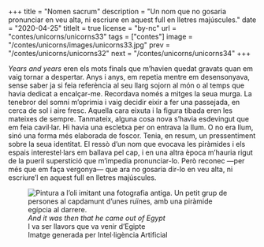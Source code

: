 +++
title = "Nomen sacrum"
description = "Un nom que no gosaria pronunciar en veu alta, ni escriure en aquest full en lletres majúscules."
date = "2020-04-25"
titleIt = true
license = "by-nc"
url = "contes/unicorns/unicorns33"
tags = ["contes"]
image = "/contes/unicorns/images/unicorns33.jpg"
prev = "/contes/unicorns/unicorns32"
next = "/contes/unicorns/unicorns34"
+++

*Years and years* eren els mots finals que m’havien quedat gravats quan em vaig tornar a despertar.
Anys i anys, em repetia mentre em desensonyava, sense saber ja si feia referència al seu llarg sojorn al món o al temps que havia dedicat a encalçar-me.
Recordava només a mitges la seua murga.
La tenebror del somni m’oprimia i vaig decidir eixir a fer una passejada, en cerca de sol i aire fresc.
Aquella cara eixuta i la figura tibada eren les mateixes de sempre.
Tanmateix, alguna cosa nova s’havia esdevingut que em feia cavil·lar.
Hi havia una escletxa per on entrava la llum.
O no era llum, sinó una forma més elaborada de foscor.
Tenia, en resum, un pressentiment sobre la seua identitat.
El ressò d’un nom que evocava les piràmides i els espais interestel·lars em ballava pel cap, i en una altra època m’hauria rigut de la pueril superstició que m’impedia pronunciar-lo.
Però reconec —per més que em faça vergonya— que ara no gosaria dir-lo en veu alta, ni escriure’l en aquest full en lletres majúscules.

<figure class="illustration"><img src="/contes/unicorns/images/unicorns33.jpg" alt="Pintura a l’oli imitant una fotografia antiga. Un petit grup de persones al capdamunt d’unes ruïnes, amb una piràmide egípcia al darrere."><figcaption><em>And it was then that he came out of Egypt</em><br>I va ser llavors que va venir d’Egipte<br><span class="ai-disclaimer">Imatge generada per Intel·ligència Artificial</span></figcaption></figure>

